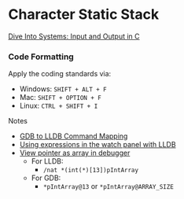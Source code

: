 # Character Static Stack

[Dive Into Systems: Input and Output in C](https://diveintosystems.org/book/C2-C_depth/IO.html)


### Code Formatting
Apply the coding standards via:
* Windows: ```SHIFT + ALT + F```
* Mac: ```SHIFT + OPTION + F```
* Linux: ```CTRL + SHIFT + I```


Notes
* [GDB to LLDB Command Mapping](https://lldb.llvm.org/use/map.html)
* [Using expressions in the watch panel with LLDB](https://github.com/vadimcn/vscode-lldb/blob/master/MANUAL.md#native-expressions)
* [View pointer as array in debugger](https://github.com/microsoft/vscode-cpptools/issues/172#issuecomment-1281804128)
  *   For LLDB:
	  * `/nat *(int(*)[13])pIntArray`
  *   For GDB:
      * `*pIntArray@13` or  `*pIntArray@ARRAY_SIZE`
